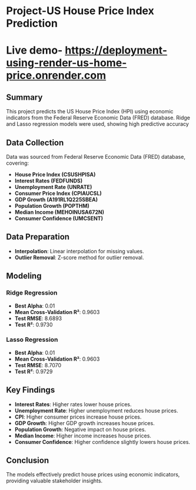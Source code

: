 # Project-US House Price Index Prediction

# Live demo- https://deployment-using-render-us-home-price.onrender.com

## Summary
This project predicts the US House Price Index (HPI) using economic indicators from the Federal Reserve Economic Data (FRED) database. Ridge and Lasso regression models were used, showing high predictive accuracy

## Data Collection
Data was sourced from Federal Reserve Economic Data (FRED) database, covering:
- **House Price Index (CSUSHPISA)**
- **Interest Rates (FEDFUNDS)**
- **Unemployment Rate (UNRATE)**
- **Consumer Price Index (CPIAUCSL)**
- **GDP Growth (A191RL1Q225SBEA)**
- **Population Growth (POPTHM)**
- **Median Income (MEHOINUSA672N)**
- **Consumer Confidence (UMCSENT)**

## Data Preparation
- **Interpolation**: Linear interpolation for missing values.
- **Outlier Removal**: Z-score method for outlier removal.

## Modeling
### Ridge Regression
- **Best Alpha**: 0.01
- **Mean Cross-Validation R²**: 0.9603
- **Test RMSE**: 8.6893
- **Test R²**: 0.9730

### Lasso Regression
- **Best Alpha**: 0.01
- **Mean Cross-Validation R²**: 0.9603
- **Test RMSE**: 8.7070
- **Test R²**: 0.9729

## Key Findings
- **Interest Rates**: Higher rates lower house prices.
- **Unemployment Rate**: Higher unemployment reduces house prices.
- **CPI**: Higher consumer prices increase house prices.
- **GDP Growth**: Higher GDP growth increases house prices.
- **Population Growth**: Negative impact on house prices.
- **Median Income**: Higher income increases house prices.
- **Consumer Confidence**: Higher confidence slightly lowers house prices.

## Conclusion
The models effectively predict house prices using economic indicators, providing valuable stakeholder insights.

